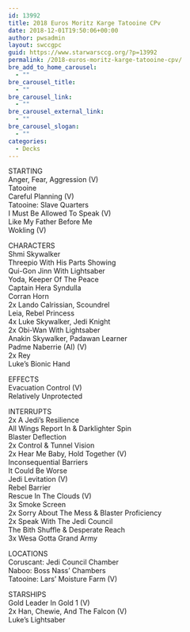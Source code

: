 ```yaml
---
id: 13992
title: 2018 Euros Moritz Karge Tatooine CPv
date: 2018-12-01T19:50:06+00:00
author: pwsadmin
layout: swccgpc
guid: https://www.starwarsccg.org/?p=13992
permalink: /2018-euros-moritz-karge-tatooine-cpv/
bre_add_to_home_carousel:
  - ""
bre_carousel_title:
  - ""
bre_carousel_link:
  - ""
bre_carousel_external_link:
  - ""
bre_carousel_slogan:
  - ""
categories:
  - Decks
---
```

STARTING  
Anger, Fear, Aggression (V)  
Tatooine  
Careful Planning (V)  
Tatooine: Slave Quarters  
I Must Be Allowed To Speak (V)  
Like My Father Before Me  
Wokling (V)

CHARACTERS  
Shmi Skywalker  
Threepio With His Parts Showing  
Qui-Gon Jinn With Lightsaber  
Yoda, Keeper Of The Peace  
Captain Hera Syndulla  
Corran Horn  
2x Lando Calrissian, Scoundrel  
Leia, Rebel Princess  
4x Luke Skywalker, Jedi Knight  
2x Obi-Wan With Lightsaber  
Anakin Skywalker, Padawan Learner  
Padme Naberrie (AI) (V)  
2x Rey  
Luke&#8217;s Bionic Hand

EFFECTS  
Evacuation Control (V)  
Relatively Unprotected

INTERRUPTS  
2x A Jedi&#8217;s Resilience  
All Wings Report In & Darklighter Spin  
Blaster Deflection  
2x Control & Tunnel Vision  
2x Hear Me Baby, Hold Together (V)  
Inconsequential Barriers  
It Could Be Worse  
Jedi Levitation (V)  
Rebel Barrier  
Rescue In The Clouds (V)  
3x Smoke Screen  
2x Sorry About The Mess & Blaster Proficiency  
2x Speak With The Jedi Council  
The Bith Shuffle & Desperate Reach  
3x Wesa Gotta Grand Army

LOCATIONS  
Coruscant: Jedi Council Chamber  
Naboo: Boss Nass&#8217; Chambers  
Tatooine: Lars&#8217; Moisture Farm (V)

STARSHIPS  
Gold Leader In Gold 1 (V)  
2x Han, Chewie, And The Falcon (V)  
Luke&#8217;s Lightsaber